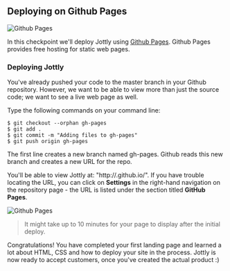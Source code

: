 ## Deploying on Github Pages

![Github Pages](http://cl.ly/WHfi/02-github-pages.png)

In this checkpoint we'll deploy Jottly using [Github Pages](https://pages.github.com). Github Pages provides free hosting for static web pages.

### Deploying Jottly

You've already pushed your code to the master branch in your Github repository. However, we want to be able to view more than just the source code; we want to see a live web page as well.

Type the following commands on your command line:

```bash(Terminal)
$ git checkout --orphan gh-pages
$ git add .
$ git commit -m "Adding files to gh-pages"
$ git push origin gh-pages
```

The first line creates a new branch named gh-pages. Github reads this new branch and creates a new URL for the repo.

You'll be able to view Jottly at: "http://<username>.github.io/<repository-name>". If you have trouble locating the URL, you can click on **Settings** in the right-hand navigation on the repository page - the URL is listed under the section titled **GitHub Pages**.

![Github Pages](http://cl.ly/WLni/jottly-github.gif)

> It might take up to 10 minutes for your page to display after the initial deploy.

Congratulations! You have completed your first landing page and learned a lot about HTML, CSS and how to deploy your site in the process. Jottly is now ready to accept customers, once you've created the actual product :)
